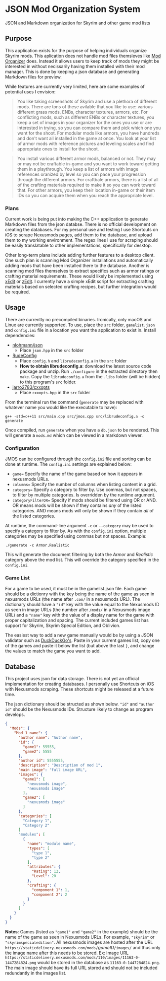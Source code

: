 # JSON Mod Organization System

JSON and Markdown organization for Skyrim and other game mod lists 

## Purpose

This application exists for the purpose of helping individuals organize Skyrim mods. This aplication does not handle mod files themsleves like [Mod Organizer](https://github.com/Modorganizer2/modorganizer) does. Instead it allows users to keep track of  mods they might be interested in without necissarily having them installed with their mod manager. This is done by keeping a json database and generating Markdown files for preview.

While features are currently very limited, here are some examples of potential uses I envision:

> You like taking screenshots of Skyrim and use a plethora of different mods. There are tons of these avilable that you like to use: various different grass mods, ENBs, character textures, armors, etc. For conflicting mods, such as different ENBs or character textures, you keep a set of images in your organizer for the ones you use or are interested in trying, so you can compare them and pick which one you want for the shoot. For modular mods like armors, you have hundreds and don't want all installed in the game at once. You look at your list of armor mods with reference pictures and leveling scales and find appropriate ones to install for the shoot.

> You install various different armor mods, balanced or not. They may or may not be craftable in-game and you want to work toward getting them in a playthrough. You keep a list of armors with image references oranized by level so you can pace your progression through the different armors. For craftbale armors, there is a list of all of the crafting materials required to make it so you can work toward that. For other armors, you keep their location in-game or their item IDs so you can acquire them when you reach the appropriate level.

### Plans

Current work is being put into making the C++ application to generate Markdown files from the json databse. There is no official development on creating the databases. For my personal use and testing I use Shortcuts on iOS to scrape Nexusmods pages, add them to the database, and upload them to my working environment. The regex lines I use for scraping should be easily translatable to other implementations, specifically for desktop.

Other long-term plans include adding further features to a desktop client. One such plan is scanning Mod Organizer installations and automatically adding mods that have been installed there to the database. Another is scanning mod files themselves to extract specifics such as armor ratings or crafting material requirements. These would likely be implemented using [xEdit](https://github.com/TES5Edit/TES5Edit) or [zEdit](https://github.com/z-edit/zedit). I currently have a simple xEdit script for extracting crafting materials based on selected crafting recipes, but further integration would be required.

## Usage

There are currently no precompiled binaries. Ironically, only macOS and Linux are currently supported. To use, place the `src` folder, `gamelist.json` and `config.ini` file in a location you want the application to exist in. Install dependencies:

+ [nlohmann/json](https://github.com/nlohmann/json)
    + Place `json.hpp` in the `src` folder
+ [RudeConfig](http://rudeserver.com/config/download.html)
    + Place `config.h` and `librudeconfig.a` in the `src` folder
    + **How to obtain librudeconfig.a**: download the latest source code package and unzip. Run `./configure` in the extracted directory then `make`. Copy the `librudeconfig.a` from the `.libs` folder (will be hidden) to this program's `src` folder.
+ [jarro2783/cxxopts](https://github.com/jarro2783/cxxopts)
    + Place `cxxopts.hpp` in the `src` folder

From the terminal run the command (`generate` may be replaced with whatever name you would like the executable to have):

    g++ -std=c++11 src/main.cpp src/jmos.cpp src/librudeconfig.a -o generate

Once compiled, run `generate` when you have a `db.json` to be rendered. This will generate a `mods.md` which can be viewed in a markdown viewer.

### Configuration

JMOS can be configured through the `config.ini` file and sorting can be done at runtime. The `config.ini` settings are explained below:

+ `game=` Specify the name of the game based on how it appears in nexusmods URLs.
+ `columns=` Specify the number of columns when listing content in a grid.
+ `category=` Specify a category to filter by. Use commas, but not spaces, to filter by multiple categories. Is overridden by the runtime argument.
+ `categoryFilterOR=` Specify if mods should be filtered using OR or AND. OR means mods will be shown if they contains _any_ of the listed categories. AND means mods will only be shown if they contain _all_ of the listed categories.

At runtime, the command-line argument `-c` or `--category` may be used to specify a category to filter by. As with the `config.ini` option, multiple categories may be specified using commas but not spaces. Example:

    ./generate -c Armor,Realistic

This will generate the document filtering by both the _Armor_ and _Realistic_ category above the mod list. This will override the category specified in the `config.ini`.

### Game List

For a game to be used, it must be in the gamelist.json file. Each game should be a dictionry with the key being the name of the game as seen in nexusmods URLs (the name after `.com/` in a nexusmods URL). The dictionary should have a `"id"` key with the value equal to the Nexusmods ID as seen in image URLs (the number after `/mods/` in a Nexusmods image URL) and a `"name"` key with the value of a display name for the game with proper capitalization and spacing. The current included games list has support for Skyrim, Skyrim Special Edition, and Oblivion.

The easiest way to add a new game manually would be by using a JSON validator such as [DuckDuckGo's](https://duckduckgo.com/?q=json+validator&t=ffab&ia=answer). Paste in your current games list, copy one of the games and paste it below the list (but above the last `}`, and change the values to match the game you want to add.

## Database

This project uses json for data storage. There is not yet an official implementation for creating databases. I personally use Shortcuts on iOS with Nexusmods scraping. These shortcuts might be released at a future time.

The json dictionary should be structed as shown below. `"id"` and `"author id"` should be the Nexusmods IDs. Structure likely to change as program develops.

```json
{
  "Mods": {
    "Mod 1 name": {
      "author name": "Author name",
      "id": {
        "game1": 55555,
        "game2": 5555
      },
      "author id": 5555555,
      "description": "Description of mod 1",
      "main image": "full image URL",
      "images": {
        "game1": [
          "nexusmods image",
          "nexusmods image"
        ],
        "game2": [
          "nexusmods image"
        ]
      },
      "categories": [
        "Category 1",
        "Category 2"
      ]
      "modules": [
        {
          "name": "module name",
          "types": [
            "type 1",
            "type 2"
          ],
          "attributes": {
            "Rating": 12,
            "Level": 20
          },
          "crafting": {
            "component 1": 1,
            "component 2": 2
          }
        }
      ]
    }
  }
}
```

**Notes**: Games (listed as `"game1"` and `"game2"` in the example) should be the name of the game as seen in Nexusmods URLs. For example, `"skyrim"` or `"skyrimspecialedition"`. All nexusmods images are hosted after the URL `https://staticdelivery.nexusmods.com/mods/`_gameID_`/images/` and thus only the image name after this needs to be stored. Ex: Image URL `https://staticdelivery.nexusmods.com/mods/110/images/11163-0-1447284824.png` would be stored in the database as `11163-0-1447284824.png`. The main image should have its full URL stored and should not be included redundantly in the images list.
